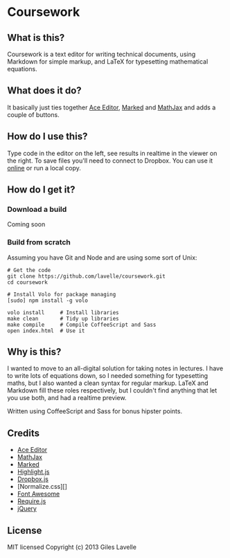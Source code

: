 # Coursework

## What is this?

Coursework is a text editor for writing technical documents, using Markdown for simple markup, and LaTeX for typesetting mathematical equations.

## What does it do?

It basically just ties together [Ace Editor][], [Marked][] and [MathJax][] and adds a couple of buttons.

## How do I use this?

Type code in the editor on the left, see results in realtime in the viewer on the right. To save files you'll need to connect to Dropbox. You can use it [online][] or run a local copy.

## How do I get it?

### Download a build

Coming soon

### Build from scratch

Assuming you have Git and Node and are using some sort of Unix:

    # Get the code
    git clone https://github.com/lavelle/coursework.git
    cd coursework

    # Install Volo for package managing
    [sudo] npm install -g volo

    volo install     # Install libraries
    make clean       # Tidy up libraries
    make compile     # Compile CoffeeScript and Sass
    open index.html  # Use it

## Why is this?

I wanted to move to an all-digital solution for taking notes in lectures. I have to write lots of equations down, so I needed something for typesetting maths, but I also wanted a clean syntax for regular markup. LaTeX and Markdown fill these roles respectively, but I couldn't find anything that let you use both, and had a realtime preview.

Written using CoffeeScript and Sass for bonus hipster points.

## Credits
- [Ace Editor][]
- [MathJax][]
- [Marked][]
- [Highlight.js][]
- [Dropbox.js][]
- [Normalize.css][]
- [Font Awesome][]
- [Require.js][]
- [jQuery][]

[online]: https://lavelle.github.io/coursework

[ace editor]:    http://ace.ajax.org/
[marked]:        https://github.com/chjj/marked
[mathjax]:       http://www.mathjax.org/
[highlight.js]:  https://github.com/isagalaev/highlight.js
[dropbox.js]:    https://github.com/dropbox/dropbox-js
[normalise.css]: http://necolas.github.io/normalize.css/
[font awesome]:  http://fortawesome.github.io/Font-Awesome/
[require.js]:    http://requirejs.org/
[jquery]:        http://jquery.com/

## License

MIT licensed
Copyright (c) 2013 Giles Lavelle
